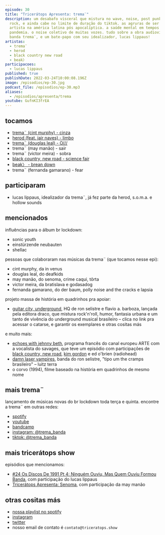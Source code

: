 ```yaml
---
episode: 30
title: "Tricerátops Apresenta: trema¨"
description: um desabafo visceral que mistura no wave, noise, post punk, kraut
  rock, e ainda cabe no limite de duração do tiktok. as agruras de ser um
  artista na américa latina pós apocalíptica. a saúde mental em tempos de
  pandemia. o noise coletivo de muitas vozes. tudo sobre a obra audiovisual da
  banda trema¨, e um bate-papo com seu idealizador, lucas lippaus!
artistas:
  - trema¨
  - herod
  - black country new road
  - beak〉
participacoes:
  - lucas lippaus
published: true
publishDate: 2022-03-24T10:00:08.196Z
image: /episodios/ep-30.jpg
podcast_file: /episodios/ep-30.mp3
aliases:
  - /episodios/apresenta/trema
youtube: GufnKI3frEA
---
```

## tocamos

* [trema¨ (cint murphy) - cinza](https://www.youtube.com/watch?v=y5KWg5GDKEI)
* [herod (feat. jair naves) - limbo](https://www.youtube.com/watch?v=VuhByhSuyFY)
* [trema¨ (douglas leal) - O///](https://www.youtube.com/watch?v=eLtPJriwBEk)
* trema¨ (may manão) - sair
* trema¨ (victor meira) - sobra
* [black country, new road - science fair](https://www.youtube.com/watch?v=gXay__MuoGw)
* [﻿beak〉 - brean down](https://www.youtube.com/watch?v=PEzCGrh7bwc)
* trema¨ (fernanda gamarano) - fear

## participaram

* lucas lippaus, idealizador da trema¨, já fez parte da herod, s.o.m.a. e hollow sounds

## mencionados

influências para o álbum br lockdown:

* sonic youth
* einstürzende neubauten
* shellac

pessoas que colaboraram nas músicas da trema¨ (que tocamos nesse epi):

* cint murphy, da in venus
* douglas leal, do deafkids
* may manão, do senoma, crime caqui, tôrta
* victor meira, da bratislava e godasadog
* fernanda gamarano, do der baum, polly noise and the cracks e lapsia

projeto massa de história em quadrinhos pra apoiar:

* [guitar city, underground](https://www.catarse.me/guitarcity), HQ de ron selistre e flavio a. barboza, lançada pela editora draco, que mistura rock'n'roll, humor, fantasia urbana e um tanto de vivência do underground musical brasileiro – clica no link pra acessar o catarse, e garantir os exemplares e otras cositas más

e muito mais:

* [echoes with jehnny beth](https://www.arte.tv/fr/videos/RC-018561/echoes-with-jehnny-beth/), programa francês do canal europeu ARTE com a vocalista do savages, que teve um episódio com participações de [black country, new road](https://www.youtube.com/watch?v=L78Akgx3o_A), [kim gordon](https://www.youtube.com/watch?v=63hAZ80JKwY) e ed o'brien (radiohead)
* [damn laser vampires](https://web.facebook.com/DamnLaserVampires), banda do ron selistre, "tipo um the cramps brasileiro" – luitz terra 
* o corvo (1994), filme baseado na história em quadrinhos de mesmo nome

## mais trema¨

lançamento de músicas novas do br lockdown toda terça e quinta. encontre a trema¨ em outras redes:

* [spotify](https://open.spotify.com/artist/40m8fndgjli1LIAPjn2VDV)
* [youtube](https://www.youtube.com/channel/UCGMGSWLtl9pnIeDiZSLMM0Q/featured)
* [bandcamp](https://tremabanda.bandcamp.com/)
* [instagram: @trema_banda](https://www.instagram.com/trema_banda/)
* [tiktok: @trema_banda](https://www.tiktok.com/@trema_banda)

## mais tricerátops show

episódios que mencionamos:

* [#24 Os Discos De 1991 Pt 4: Ninguém Ouviu, Mas Quem Ouviu Formou Banda](https://www.triceratops.show/episodios/24/), com participação do lucas lippaus
* [Tricerátops Apresenta: Senoma](https://www.triceratops.show/episodios/apresenta/senoma/), com participação da may manão

## otras cositas más

* [nossa playlist no spotify](https://open.spotify.com/playlist/0UiztKuga6LmTAxWTsUQdw?si=fb96026bc1994d90)
* [instagram](https://www.instagram.com/triceratops.show/)
* [twitter](https://twitter.com/TriceratopsShow/)
* nosso email de contato é `contato@triceratops.show`
